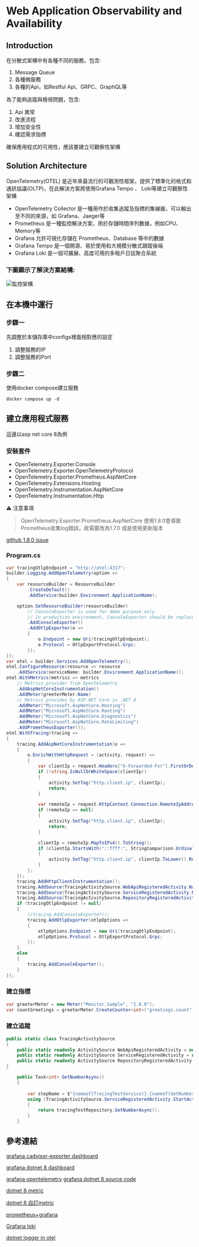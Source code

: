 # Web Application Observability and Availability

## Introduction
在分散式架構中有各種不同的服務，包含:
1. Message Queue
2. 各種微服務
3. 各種的Api，如Restful Api、GRPC、GraphQL等

為了能夠追蹤與檢視問題，包含:
1. Api 異常
2. 改進流程
3. 增加安全性
4. 確認需求指標

確保應用程式的可用性，應該要建立可觀察性架構

## Solution Architecture
OpenTelemetry(OTEL) 是近年來最流行的可觀測性框架，提供了標準化的格式和通訊協議(OLTP)，在此解決方案將使用Grafana Tempo 、 Loki等建立可觀察性架構

- OpenTelemetry Collector 是一種用作於收集追蹤及指標的集線器，可以輸出至不同的來源，如 Grafana、Jaeger等
- Prometheus 是一種監控解決方案，用於存儲時間序列數據，例如CPU、Memory等
- Grafana 允許可視化存儲在 Prometheus、Database 等中的數據
- Grafana Tempo  是一個開源、易於使用和大規模分散式跟蹤後端
- Grafana Loki 是一個可擴展、高度可用的多租戶日誌聚合系統


### 下圖顯示了解決方案結構:
![監控架構](./images/監控架構.png)


## 在本機中運行
### 步驟一
先調整於本儲存庫中configs裡面相對應的設定
1. 調整服務的IP
2. 調整服務的Port

### 步驟二
使用docker compose建立服務
``` shell
docker compose up -d
```

## 建立應用程式服務
這邊以asp net core 8為例

### 安裝套件
- OpenTelemetry.Exporter.Console
- OpenTelemetry.Exporter.OpenTelemetryProtocol
- OpenTelemetry.Exporter.Prometheus.AspNetCore
- OpenTelemetry.Extensions.Hosting
- OpenTelemetry.Instrumentation.AspNetCore
- OpenTelemetry.Instrumentation.Http

:warning: 注意事項
> OpenTelemetry.Exporter.Prometheus.AspNetCore 使用1.8.0會導致
Prometheus收集log錯誤，故需要改為1.7.0 或是使用更新版本

[github 1.8.0 issue](https://github.com/open-telemetry/opentelemetry-dotnet/issues/5506)

### Program.cs
``` csharp
var tracingOtlpEndpoint = "http://otel:4317";
builder.Logging.AddOpenTelemetry(option =>
{
    var resourceBuilder = ResourceBuilder
        .CreateDefault()
        .AddService(builder.Environment.ApplicationName);

    option.SetResourceBuilder(resourceBuilder)
        // ConsoleExporter is used for demo purpose only.
        // In production environment, ConsoleExporter should be replaced with other exporters (e.g. OTLP Exporter).
        .AddConsoleExporter()
        .AddOtlpExporter(o =>
        {
            o.Endpoint = new Uri(tracingOtlpEndpoint);
            o.Protocol = OtlpExportProtocol.Grpc;
        });
});
var otel = builder.Services.AddOpenTelemetry();
otel.ConfigureResource(resource => resource
    .AddService(serviceName: builder.Environment.ApplicationName));
otel.WithMetrics(metrics => metrics
    // Metrics provider from OpenTelemetry
    .AddAspNetCoreInstrumentation()
    .AddMeter(greeterMeter.Name)
    // Metrics provides by ASP.NET Core in .NET 8
    .AddMeter("Microsoft.AspNetCore.Hosting")
    .AddMeter("Microsoft.AspNetCore.Routing")
    .AddMeter("Microsoft.AspNetCore.Diagnostics")
    .AddMeter("Microsoft.AspNetCore.RateLimiting")
    .AddPrometheusExporter());
otel.WithTracing(tracing =>
{
    tracing.AddAspNetCoreInstrumentation(o =>
    {
        o.EnrichWithHttpRequest = (activity, request) =>
        {
            var clientIp = request.Headers["X-Forwarded-For"].FirstOrDefault();
            if (!string.IsNullOrWhiteSpace(clientIp))
            {
                activity.SetTag("http.client.ip", clientIp);
                return;
            }

            var remoteIp = request.HttpContext.Connection.RemoteIpAddress;
            if (remoteIp == null)
            {
                activity.SetTag("http.client.ip", clientIp);
                return;
            }

            clientIp = remoteIp.MapToIPv4().ToString();
            if (clientIp.StartsWith("::ffff:", StringComparison.OrdinalIgnoreCase))
            {
                activity.SetTag("http.client.ip", clientIp.ToLower().Replace("::ffff:", ""));
            }
        };
    });
    tracing.AddHttpClientInstrumentation();
    tracing.AddSource(TracingActivitySource.WebApiRegisteredActivity.Name);
    tracing.AddSource(TracingActivitySource.ServiceRegisteredActivity.Name);
    tracing.AddSource(TracingActivitySource.RepositoryRegisteredActivity.Name);
    if (tracingOtlpEndpoint != null)
    {
        //tracing.AddConsoleExporter();
        tracing.AddOtlpExporter(otlpOptions =>
        {
            otlpOptions.Endpoint = new Uri(tracingOtlpEndpoint);
            otlpOptions.Protocol = OtlpExportProtocol.Grpc;
        });
    }
    else
    {
        tracing.AddConsoleExporter();
    }
});
```

### 建立指標
``` csharp
var greeterMeter = new Meter("Monitor.Sample", "1.0.0");
var countGreetings = greeterMeter.CreateCounter<int>("greetings.count", description: "Counts the number of greetings");
```

### 建立追蹤
``` csharp
public static class TracingActivitySource
{
    public static readonly ActivitySource WebApiRegisteredActivity = new("Monitor.Sample.Api", "1.0.0");
    public static readonly ActivitySource ServiceRegisteredActivity = new("Monitor.Sample.Service", "1.0.0");
    public static readonly ActivitySource RepositoryRegisteredActivity = new("Monitor.Sample.Repository", "1.0.0");
}
```

``` csharp
    public Task<int> GetNumberAsync()
    {
        
        var stepName = $"{nameof(TracingTestService)}.{nameof(GetNumberAsync)}";
        using (TracingActivitySource.ServiceRegisteredActivity.StartActivity(stepName))
        {
            return tracingTestRepository.GetNumberAsync();
        }
    }
```

## 參考連結
[grafana cadvisor-exporter dashboard](https://grafana.com/grafana/dashboards/14282-cadvisor-exporter/)

[grafana dotnet 8 dashboard](https://grafana.com/grafana/dashboards/19924-asp-net-core/)

[grafana opentelemetry](https://grafana.com/grafana/dashboards/15983-opentelemetry-collector/)
[grafana dotnet 8 source code](https://github.com/dotnet/aspire/tree/main/src/Grafana)

[dotnet 8 metric](https://learn.microsoft.com/zh-tw/dotnet/core/diagnostics/built-in-metrics-aspnetcore#microsoftaspnetcorerouting)

[dotnet 8 自訂metric](https://learn.microsoft.com/zh-tw/dotnet/core/diagnostics/metrics-instrumentation?source=recommendations)

[prometheus+grafana](https://www.cnblogs.com/qdhxhz/p/16325893.html)

[Grafana loki](https://github.com/grafana/loki/blob/main/examples/getting-started/docker-compose.yaml)

[dotnet logger in otel](https://github.com/open-telemetry/opentelemetry-dotnet/blob/main/docs/logs/getting-started-aspnetcore/Program.cs)
